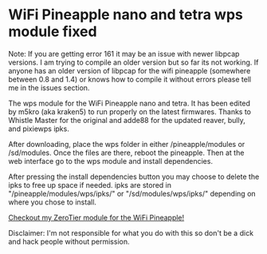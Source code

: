 # WiFi Pineapple nano and tetra wps module fixed
Note: If you are getting error 161 it may be an issue with newer libpcap versions. I am trying to compile an older version but so far its not working. If anyone has an older version of libpcap for the wifi pineapple (somewhere between 0.8 and 1.4) or knows how to compile it without errors please tell me in the issues section.

The wps module for the WiFi Pineapple nano and tetra. It has been edited by m5kro (aka kraken5) to run properly on the latest firmwares.  Thanks to Whistle Master for the original and adde88 for the updated reaver, bully, and pixiewps ipks.

After downloading, place the wps folder in either /pineapple/modules or /sd/modules. Once the files are there, reboot the pineapple. Then at the web interface go to the wps module and install dependencies.

After pressing the install dependencies button you may choose to delete the ipks to free up space if needed. ipks are stored in "/pineapple/modules/wps/ipks/" or "/sd/modules/wps/ipks/" depending on where you chose to install. 

[Checkout my ZeroTier module for the WiFi Pineapple!](https://github.com/m5kro/WiFi-Pineapple-mkvi-ZeroTier-module)

Disclaimer: I'm not responsible for what you do with this so don't be a dick and hack people without permission.
